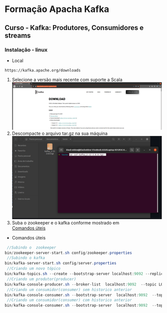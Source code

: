 #  Formação Apacha Kafka

## Curso - Kafka: Produtores, Consumidores e streams

### Instalação - linux

- Local
```
https://kafka.apache.org/downloads
```
<ol>
    <li>Selecione a versão mais  recente com suporte a Scala</li>
    <img width="1000px" src="https://github.com/BlackWidow29/curso-apacha-kafka/blob/main/.github/Passo1.png" alt="passo 1" srcset="">
    <li>Descompacte o arquivo tar.gz na sua máquina</li>
    <img width="1000px" src="https://github.com/BlackWidow29/curso-apacha-kafka/blob/main/.github/Passo2.png" alt="passo 2" srcset="">
    <li>Suba o zookeeper e o kafka conforme mostrado em</li> <a href="#comandosuteis">Comandos úteis</a>
</ol>


<a id="comandosuteis"></a>
* Comandos úteis

```java
 //Subindo o  zookeeper 
bin/zookeeper-server-start.sh config/zookeeper.properties
 //Subindo o kafka
bin/kafka-server-start.sh config/server.properties
 //Criando um novo tópico
bin/kafka-topics.sh --create --bootstrap-server localhost:9092 --replication-factor 1 --partitions 1  --topic NOME_TÓPICO
 //Criando um produtor(producer)
bin/kafka-console-producer.sh --broker-list  localhost:9092  --topic LOJA_NOVO_PEDIDO
 //Criando um consumidor(consumer) sem historico anterior
bin/kafka-console-consumer.sh --bootstrap-server  localhost:9092  --topic LOJA_NOVO_PEDIDO
 //Criando um consumidor(consumer) com historico anterior
bin/kafka-console-consumer.sh --bootstrap-server  localhost:9092  --topic LOJA_NOVO_PEDIDO --from-beginning
